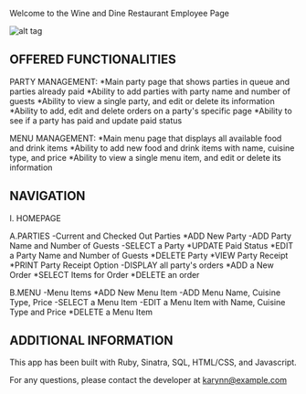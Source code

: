 Welcome to the Wine and Dine Restaurant Employee Page

![alt tag](http://i.imgur.com/N5QxVRw.png)



OFFERED FUNCTIONALITIES
-----------------------
	
PARTY MANAGEMENT:
  *Main party page that shows parties in queue and parties already paid 
  *Ability to add parties with party name and number of guests
  *Ability to view a single party, and edit or delete its information
  *Ability to add, edit and delete orders on a party's specific page
  *Ability to see if a party has paid and update paid status
	
MENU MANAGEMENT:
  *Main menu page that displays all available food and drink items 
  *Ability to add new food and drink items with name, cuisine type, and price
  *Ability to view a single menu item, and edit or delete its information

NAVIGATION
-----------------------

I. HOMEPAGE
 
A.PARTIES
-Current and Checked Out Parties
  *ADD New Party
-ADD Party Name and Number of Guests
-SELECT a Party
  *UPDATE Paid Status
  *EDIT a Party Name and Number of Guests
  *DELETE Party
  *VIEW Party Receipt
  *PRINT Party Receipt Option
-DISPLAY all party's orders
  *ADD a New Order
  *SELECT Items for Order
  *DELETE an order

B.MENU
-Menu Items
  *ADD New Menu Item
-ADD Menu Name, Cuisine Type, Price
-SELECT a Menu Item
-EDIT a Menu Item with Name, Cuisine Type and Price
  *DELETE a Menu Item


ADDITIONAL INFORMATION
-----------------------

This app has been built with Ruby, Sinatra, SQL, HTML/CSS, and Javascript.

For any questions, please contact the developer at karynn@example.com
